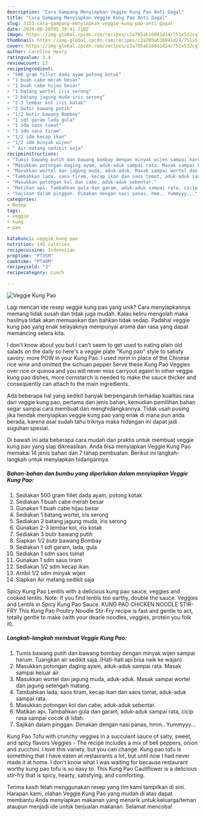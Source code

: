 ```yaml
---
description: "Cara Gampang Menyiapkan Veggie Kung Pao Anti Gagal"
title: "Cara Gampang Menyiapkan Veggie Kung Pao Anti Gagal"
slug: 3153-cara-gampang-menyiapkan-veggie-kung-pao-anti-gagal
date: 2020-08-28T05:39:41.710Z
image: https://img-global.cpcdn.com/recipes/c2a705ab16041d24/751x532cq70/veggie-kung-pao-foto-resep-utama.jpg
thumbnail: https://img-global.cpcdn.com/recipes/c2a705ab16041d24/751x532cq70/veggie-kung-pao-foto-resep-utama.jpg
cover: https://img-global.cpcdn.com/recipes/c2a705ab16041d24/751x532cq70/veggie-kung-pao-foto-resep-utama.jpg
author: Caroline Henry
ratingvalue: 3.4
reviewcount: 12
recipeingredient:
- "500 gram fillet dada ayam potong kotak"
- "1 buah cabe merah besar"
- "1 buah cabe hijau besar"
- "1 batang wortel iris serong"
- "2 batang jagung muda iris serong"
- "2-3 lembar kol iris kotak"
- "3 butir bawang putih"
- "1/2 butir bawang Bombay"
- "1 sdt garam lada gula"
- "1 sdm saos tomat"
- "1 sdm saus tiram"
- "1/2 sdm kecap ikan"
- "1/2 sdm minyak wijen"
- " Air matang sedikit saja"
recipeinstructions:
- "Tumis bawang putih dan bawang bombay dengan minyak wijen sampai harum. Tuangkan air sedikit saja. (Hati-hati api bisa naik ke wajan)"
- "Masukkan potongan daging ayam, aduk-aduk sampai rata. Masak sampai keluar air."
- "Masukkan wortel dan jagung muda, aduk-aduk. Masak sampai wortel dan jagung setengah matang."
- "Tambahkan lada, saos tiram, kecap ikan dan saos tomat, aduk-aduk sampai rata."
- "Masukkan potongan kol dan cabe, aduk-aduk sebentar."
- "Matikan api. Tambahkan gula dan garam, aduk-aduk sampai rata, cicip rasa sampai cocok di lidah."
- "Sajikan dalam pinggan. Dimakan dengan nasi panas, hmm.. Yummyyy..."
categories:
- Resep
tags:
- veggie
- kung
- pao

katakunci: veggie kung pao 
nutrition: 145 calories
recipecuisine: Indonesian
preptime: "PT35M"
cooktime: "PT40M"
recipeyield: "3"
recipecategory: Lunch

---
```



![Veggie Kung Pao](https://img-global.cpcdn.com/recipes/c2a705ab16041d24/751x532cq70/veggie-kung-pao-foto-resep-utama.jpg)

Lagi mencari ide resep veggie kung pao yang unik? Cara menyiapkannya memang tidak susah dan tidak juga mudah. Kalau keliru mengolah maka hasilnya tidak akan memuaskan dan bahkan tidak sedap. Padahal veggie kung pao yang enak selayaknya mempunyai aroma dan rasa yang dapat memancing selera kita.

I don&#39;t know about you but I can&#39;t seem to get used to eating plain old salads on the daily so here&#39;s a veggie plate &#34;Kung pao&#34; style to satisfy savory. more POW in your Kung Pao. I used mirin in place of the Chinese rice wine and omitted the sichuan pepper Serve these Kung Pao Veggies over rice or quinoa and you will never miss carryout again! In other veggie kung pao dishes, more cornstarch is needed to make the sauce thicker and consequently can attach to the main ingredients.

Ada beberapa hal yang sedikit banyak berpengaruh terhadap kualitas rasa dari veggie kung pao, pertama dari jenis bahan, kemudian pemilihan bahan segar sampai cara membuat dan menghidangkannya. Tidak usah pusing jika hendak menyiapkan veggie kung pao yang enak di mana pun anda berada, karena asal sudah tahu triknya maka hidangan ini dapat jadi suguhan spesial.


Di bawah ini ada beberapa cara mudah dan praktis untuk membuat veggie kung pao yang siap dikreasikan. Anda bisa menyiapkan Veggie Kung Pao memakai 14 jenis bahan dan 7 tahap pembuatan. Berikut ini langkah-langkah untuk menyiapkan hidangannya.

<!--inarticleads1-->

##### Bahan-bahan dan bumbu yang diperlukan dalam menyiapkan Veggie Kung Pao:

1. Sediakan 500 gram fillet dada ayam, potong kotak
1. Sediakan 1 buah cabe merah besar
1. Gunakan 1 buah cabe hijau besar
1. Sediakan 1 batang wortel, iris serong
1. Sediakan 2 batang jagung muda, iris serong
1. Gunakan 2-3 lembar kol, iris kotak
1. Sediakan 3 butir bawang putih
1. Siapkan 1/2 butir bawang Bombay
1. Sediakan 1 sdt garam, lada, gula
1. Sediakan 1 sdm saos tomat
1. Gunakan 1 sdm saus tiram
1. Sediakan 1/2 sdm kecap ikan
1. Ambil 1/2 sdm minyak wijen
1. Siapkan  Air matang sedikit saja


Spicy Kung Pao Lentils with a delicious kung pao sauce, veggies and cooked lentils. Note: If you find lentils too earthy, double the sauce. Veggies and Lentils in Spicy Kung Pao Sauce. KUNG PAO CHICKEN NOODLE STIR-FRY This Kung Pao Poultry Noodle Stir-Fry recipe is fast and gentle to act, totally gentle to make (with your dearie noodles, veggies, protein you folk it). 

<!--inarticleads2-->

##### Langkah-langkah membuat Veggie Kung Pao:

1. Tumis bawang putih dan bawang bombay dengan minyak wijen sampai harum. Tuangkan air sedikit saja. (Hati-hati api bisa naik ke wajan)
1. Masukkan potongan daging ayam, aduk-aduk sampai rata. Masak sampai keluar air.
1. Masukkan wortel dan jagung muda, aduk-aduk. Masak sampai wortel dan jagung setengah matang.
1. Tambahkan lada, saos tiram, kecap ikan dan saos tomat, aduk-aduk sampai rata.
1. Masukkan potongan kol dan cabe, aduk-aduk sebentar.
1. Matikan api. Tambahkan gula dan garam, aduk-aduk sampai rata, cicip rasa sampai cocok di lidah.
1. Sajikan dalam pinggan. Dimakan dengan nasi panas, hmm.. Yummyyy...


Kung Pao Tofu with crunchy veggies in a succulent sauce of salty, sweet, and spicy flavors Veggies - The recipe includes a mix of bell peppers, onion and zucchini. I love this variety, but you can change. Kung pao tofu is something that I have eaten at restaurants a lot, but until now I had never made it at home. I don&#39;t know what I was waiting for because restaurant worthy kung pao tofu is so easy to. This Kung Pao Cauliflower is a delicious stir-fry that is spicy, hearty, satisfying, and comforting. 

Terima kasih telah menggunakan resep yang tim kami tampilkan di sini. Harapan kami, olahan Veggie Kung Pao yang mudah di atas dapat membantu Anda menyiapkan makanan yang menarik untuk keluarga/teman ataupun menjadi ide untuk berjualan makanan. Selamat mencoba!
